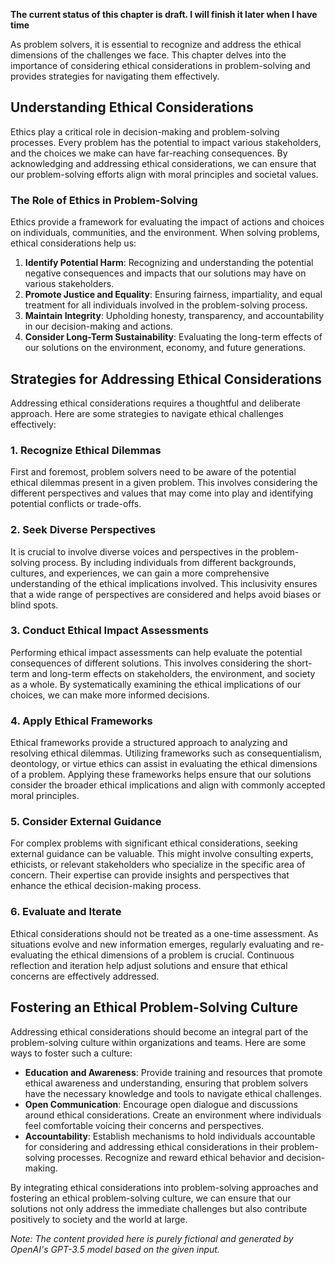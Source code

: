 **The current status of this chapter is draft. I will finish it later when I have time**

As problem solvers, it is essential to recognize and address the ethical dimensions of the challenges we face. This chapter delves into the importance of considering ethical considerations in problem-solving and provides strategies for navigating them effectively.

Understanding Ethical Considerations
------------------------------------

Ethics play a critical role in decision-making and problem-solving processes. Every problem has the potential to impact various stakeholders, and the choices we make can have far-reaching consequences. By acknowledging and addressing ethical considerations, we can ensure that our problem-solving efforts align with moral principles and societal values.

### The Role of Ethics in Problem-Solving

Ethics provide a framework for evaluating the impact of actions and choices on individuals, communities, and the environment. When solving problems, ethical considerations help us:

1. **Identify Potential Harm**: Recognizing and understanding the potential negative consequences and impacts that our solutions may have on various stakeholders.
2. **Promote Justice and Equality**: Ensuring fairness, impartiality, and equal treatment for all individuals involved in the problem-solving process.
3. **Maintain Integrity**: Upholding honesty, transparency, and accountability in our decision-making and actions.
4. **Consider Long-Term Sustainability**: Evaluating the long-term effects of our solutions on the environment, economy, and future generations.

Strategies for Addressing Ethical Considerations
------------------------------------------------

Addressing ethical considerations requires a thoughtful and deliberate approach. Here are some strategies to navigate ethical challenges effectively:

### 1. Recognize Ethical Dilemmas

First and foremost, problem solvers need to be aware of the potential ethical dilemmas present in a given problem. This involves considering the different perspectives and values that may come into play and identifying potential conflicts or trade-offs.

### 2. Seek Diverse Perspectives

It is crucial to involve diverse voices and perspectives in the problem-solving process. By including individuals from different backgrounds, cultures, and experiences, we can gain a more comprehensive understanding of the ethical implications involved. This inclusivity ensures that a wide range of perspectives are considered and helps avoid biases or blind spots.

### 3. Conduct Ethical Impact Assessments

Performing ethical impact assessments can help evaluate the potential consequences of different solutions. This involves considering the short-term and long-term effects on stakeholders, the environment, and society as a whole. By systematically examining the ethical implications of our choices, we can make more informed decisions.

### 4. Apply Ethical Frameworks

Ethical frameworks provide a structured approach to analyzing and resolving ethical dilemmas. Utilizing frameworks such as consequentialism, deontology, or virtue ethics can assist in evaluating the ethical dimensions of a problem. Applying these frameworks helps ensure that our solutions consider the broader ethical implications and align with commonly accepted moral principles.

### 5. Consider External Guidance

For complex problems with significant ethical considerations, seeking external guidance can be valuable. This might involve consulting experts, ethicists, or relevant stakeholders who specialize in the specific area of concern. Their expertise can provide insights and perspectives that enhance the ethical decision-making process.

### 6. Evaluate and Iterate

Ethical considerations should not be treated as a one-time assessment. As situations evolve and new information emerges, regularly evaluating and re-evaluating the ethical dimensions of a problem is crucial. Continuous reflection and iteration help adjust solutions and ensure that ethical concerns are effectively addressed.

Fostering an Ethical Problem-Solving Culture
--------------------------------------------

Addressing ethical considerations should become an integral part of the problem-solving culture within organizations and teams. Here are some ways to foster such a culture:

* **Education and Awareness**: Provide training and resources that promote ethical awareness and understanding, ensuring that problem solvers have the necessary knowledge and tools to navigate ethical challenges.
* **Open Communication**: Encourage open dialogue and discussions around ethical considerations. Create an environment where individuals feel comfortable voicing their concerns and perspectives.
* **Accountability**: Establish mechanisms to hold individuals accountable for considering and addressing ethical considerations in their problem-solving processes. Recognize and reward ethical behavior and decision-making.

By integrating ethical considerations into problem-solving approaches and fostering an ethical problem-solving culture, we can ensure that our solutions not only address the immediate challenges but also contribute positively to society and the world at large.

*Note: The content provided here is purely fictional and generated by OpenAI's GPT-3.5 model based on the given input.*
